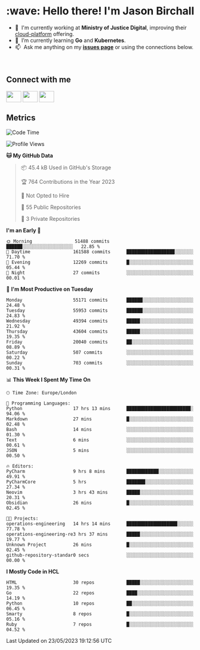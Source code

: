 <h1 align="left" id="jason-title">:wave: Hello there! I'm Jason Birchall</h1>

- :office: &nbsp;I'm currently working at **Ministry of Justice Digital**, improving their [cloud-platform](https://github.com/ministryofjustice/cloud-platform) offering.
- :seedling: &nbsp;I’m currently learning **Go** and **Kubernetes**.
- :mailbox: &nbsp;Ask me anything on my **[issues page]** or using the connections below.


<br>

<h2>Connect with me</h2>
<p>
<a href="https://twitter.com/jsonBirchall" target="blank"><img align="center" src="https://cdn.jsdelivr.net/npm/simple-icons@3.0.1/icons/twitter.svg" alt="" height="30" width="40" /></a>
<a href="https://keybase.io/json0" target="blank"><img align="center" src="https://cdn.jsdelivr.net/npm/simple-icons@3.0.1/icons/keybase.svg" alt="" height="30" width="40" /></a>
<a href="https://www.reddit.com/user/kakorate" target="blank"><img align="center" src="https://cdn.jsdelivr.net/npm/simple-icons@3.0.1/icons/reddit.svg" alt="" height="30" width="40" /></a>
</p>

<h2>Metrics</h2>

<!--START_SECTION:waka-->
![Code Time](http://img.shields.io/badge/Code%20Time-1%2C064%20hrs%2036%20mins-blue)

![Profile Views](http://img.shields.io/badge/Profile%20Views-0-blue)

**🐱 My GitHub Data** 

> 📦 45.4 kB Used in GitHub's Storage 
 > 
> 🏆 764 Contributions in the Year 2023
 > 
> 🚫 Not Opted to Hire
 > 
> 📜 55 Public Repositories 
 > 
> 🔑 3 Private Repositories 
 > 
**I'm an Early 🐤** 

```text
🌞 Morning                51488 commits       ██████░░░░░░░░░░░░░░░░░░░   22.85 % 
🌆 Daytime                161588 commits      ██████████████████░░░░░░░   71.70 % 
🌃 Evening                12269 commits       █░░░░░░░░░░░░░░░░░░░░░░░░   05.44 % 
🌙 Night                  27 commits          ░░░░░░░░░░░░░░░░░░░░░░░░░   00.01 % 
```
📅 **I'm Most Productive on Tuesday** 

```text
Monday                   55171 commits       ██████░░░░░░░░░░░░░░░░░░░   24.48 % 
Tuesday                  55953 commits       ██████░░░░░░░░░░░░░░░░░░░   24.83 % 
Wednesday                49394 commits       █████░░░░░░░░░░░░░░░░░░░░   21.92 % 
Thursday                 43604 commits       █████░░░░░░░░░░░░░░░░░░░░   19.35 % 
Friday                   20040 commits       ██░░░░░░░░░░░░░░░░░░░░░░░   08.89 % 
Saturday                 507 commits         ░░░░░░░░░░░░░░░░░░░░░░░░░   00.22 % 
Sunday                   703 commits         ░░░░░░░░░░░░░░░░░░░░░░░░░   00.31 % 
```


📊 **This Week I Spent My Time On** 

```text
🕑︎ Time Zone: Europe/London

💬 Programming Languages: 
Python                   17 hrs 13 mins      ████████████████████████░   94.06 % 
Markdown                 27 mins             █░░░░░░░░░░░░░░░░░░░░░░░░   02.48 % 
Bash                     14 mins             ░░░░░░░░░░░░░░░░░░░░░░░░░   01.30 % 
Text                     6 mins              ░░░░░░░░░░░░░░░░░░░░░░░░░   00.61 % 
JSON                     5 mins              ░░░░░░░░░░░░░░░░░░░░░░░░░   00.50 % 

🔥 Editors: 
PyCharm                  9 hrs 8 mins        ████████████░░░░░░░░░░░░░   49.91 % 
PyCharmCore              5 hrs               ███████░░░░░░░░░░░░░░░░░░   27.34 % 
Neovim                   3 hrs 43 mins       █████░░░░░░░░░░░░░░░░░░░░   20.31 % 
Obsidian                 26 mins             █░░░░░░░░░░░░░░░░░░░░░░░░   02.45 % 

🐱‍💻 Projects: 
operations-engineering   14 hrs 14 mins      ███████████████████░░░░░░   77.78 % 
operations-engineering-re3 hrs 37 mins       █████░░░░░░░░░░░░░░░░░░░░   19.77 % 
Unknown Project          26 mins             █░░░░░░░░░░░░░░░░░░░░░░░░   02.45 % 
github-repository-standar0 secs              ░░░░░░░░░░░░░░░░░░░░░░░░░   00.00 % 
```

**I Mostly Code in HCL** 

```text
HTML                     30 repos            █████░░░░░░░░░░░░░░░░░░░░   19.35 % 
Go                       22 repos            ████░░░░░░░░░░░░░░░░░░░░░   14.19 % 
Python                   10 repos            ██░░░░░░░░░░░░░░░░░░░░░░░   06.45 % 
Smarty                   8 repos             █░░░░░░░░░░░░░░░░░░░░░░░░   05.16 % 
Ruby                     7 repos             █░░░░░░░░░░░░░░░░░░░░░░░░   04.52 % 
```




 Last Updated on 23/05/2023 19:12:56 UTC
<!--END_SECTION:waka-->

<!-- links -->

[issues page]: https://github.com/jasonBirchall/jasonBirchall/issues "jasonBirchall/issues"
